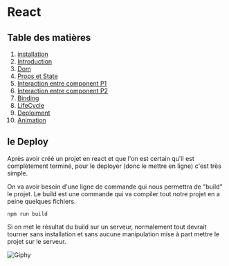 # React

## Table des matières

1. [installation](./Installation.md) 
2. [Introduction](./introduction.md) 
3. [Dom](./Dom.md)
4. [Props et State](./PropsEtState.md)
5. [Interaction entre component P1](./InteractionEntreComponentPartie1.md) 
6. [Interaction entre component P2](./InteractionEntreComponentPartie2.md) 
7. [Binding](./Binding.md)
8. [LifeCycle](./LifeCycle.md)
9. [Deploiment](./Deploiment.md)
10. [Animation](./Animations.md)


## le Deploy

Après avoir créé un projet en react et que l'on est certain qu'il est complètement terminé, pour le deployer (donc le mettre en ligne) c'est très simple.

On va avoir besoin d'une ligne de commande qui nous permettra de "build" le projet. Le build est une commande qui va compiler tout notre projet en a peine quelques fichiers.

```
npm run build
```

Si on met le résultat du build sur un serveur, normalement tout devrait tourner sans installation et sans aucune manipulation mise à part mettre le projet sur le serveur.


![Giphy](https://ressources.blogdumoderateur.com/2013/02/gif-anime.gif)



